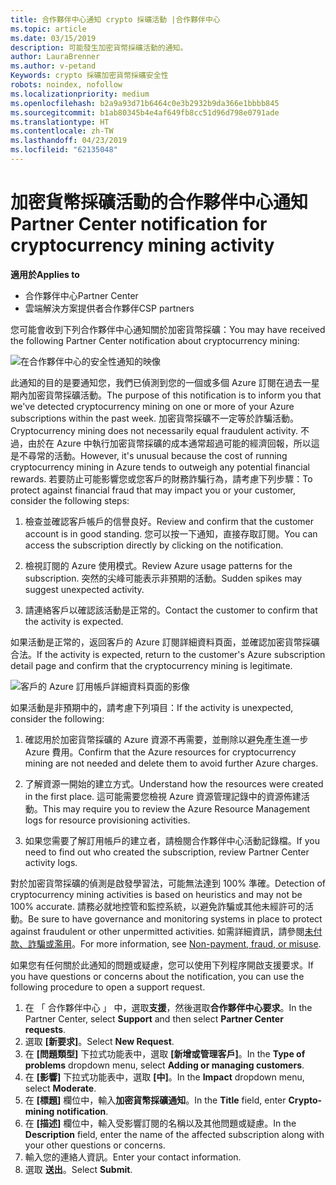 ```yaml
---
title: 合作夥伴中心通知 crypto 採礦活動 |合作夥伴中心
ms.topic: article
ms.date: 03/15/2019
description: 可能發生加密貨幣採礦活動的通知。
author: LauraBrenner
ms.author: v-petand
Keywords: crypto 採礦加密貨幣採礦安全性
robots: noindex, nofollow
ms.localizationpriority: medium
ms.openlocfilehash: b2a9a93d71b6464c0e3b2932b9da366e1bbbb845
ms.sourcegitcommit: b1ab80345b4e4af649fb8cc51d96d798e0791ade
ms.translationtype: HT
ms.contentlocale: zh-TW
ms.lasthandoff: 04/23/2019
ms.locfileid: "62135048"
---
```

# <a name="partner-center-notification-for-cryptocurrency-mining-activity"></a><span data-ttu-id="4d574-104">加密貨幣採礦活動的合作夥伴中心通知</span><span class="sxs-lookup"><span data-stu-id="4d574-104">Partner Center notification for cryptocurrency mining activity</span></span>

<span data-ttu-id="4d574-105">**適用於**</span><span class="sxs-lookup"><span data-stu-id="4d574-105">**Applies to**</span></span>

-  <span data-ttu-id="4d574-106">合作夥伴中心</span><span class="sxs-lookup"><span data-stu-id="4d574-106">Partner Center</span></span>
-  <span data-ttu-id="4d574-107">雲端解決方案提供者合作夥伴</span><span class="sxs-lookup"><span data-stu-id="4d574-107">CSP partners</span></span>

<span data-ttu-id="4d574-108">您可能會收到下列合作夥伴中心通知關於加密貨幣採礦：</span><span class="sxs-lookup"><span data-stu-id="4d574-108">You may have received the following Partner Center notification about cryptocurrency mining:</span></span>
 
![在合作夥伴中心的安全性通知的映像](images/crypto1.png)

<span data-ttu-id="4d574-110">此通知的目的是要通知您，我們已偵測到您的一個或多個 Azure 訂閱在過去一星期內加密貨幣採礦活動。</span><span class="sxs-lookup"><span data-stu-id="4d574-110">The purpose of this notification is to inform you that we've detected cryptocurrency mining on one or more of your Azure subscriptions within the past week.</span></span> <span data-ttu-id="4d574-111">加密貨幣採礦不一定等於詐騙活動。</span><span class="sxs-lookup"><span data-stu-id="4d574-111">Cryptocurrency mining does not necessarily equal fraudulent activity.</span></span> <span data-ttu-id="4d574-112">不過，由於在 Azure 中執行加密貨幣採礦的成本通常超過可能的經濟回報，所以這是不尋常的活動。</span><span class="sxs-lookup"><span data-stu-id="4d574-112">However, it's unusual because the cost of running cryptocurrency mining in Azure tends to outweigh any potential financial rewards.</span></span> <span data-ttu-id="4d574-113">若要防止可能影響您或您客戶的財務詐騙行為，請考慮下列步驟：</span><span class="sxs-lookup"><span data-stu-id="4d574-113">To protect against financial fraud that may impact you or your customer, consider the following steps:</span></span>

1.  <span data-ttu-id="4d574-114">檢查並確認客戶帳戶的信譽良好。</span><span class="sxs-lookup"><span data-stu-id="4d574-114">Review and confirm that the customer account is in good standing.</span></span> <span data-ttu-id="4d574-115">您可以按一下通知，直接存取訂閱。</span><span class="sxs-lookup"><span data-stu-id="4d574-115">You can access the subscription directly by clicking on the notification.</span></span>

2.  <span data-ttu-id="4d574-116">檢視訂閱的 Azure 使用模式。</span><span class="sxs-lookup"><span data-stu-id="4d574-116">Review Azure usage patterns for the subscription.</span></span> <span data-ttu-id="4d574-117">突然的尖峰可能表示非預期的活動。</span><span class="sxs-lookup"><span data-stu-id="4d574-117">Sudden spikes may suggest unexpected activity.</span></span>

3.  <span data-ttu-id="4d574-118">請連絡客戶以確認該活動是正常的。</span><span class="sxs-lookup"><span data-stu-id="4d574-118">Contact the customer to confirm that the activity is expected.</span></span>

<span data-ttu-id="4d574-119">如果活動是正常的，返回客戶的 Azure 訂閱詳細資料頁面，並確認加密貨幣採礦合法。</span><span class="sxs-lookup"><span data-stu-id="4d574-119">If the activity is expected, return to the customer's Azure subscription detail page and confirm that the cryptocurrency mining is legitimate.</span></span> 


![客戶的 Azure 訂用帳戶詳細資料頁面的影像](images/crypto2.png)

<span data-ttu-id="4d574-121">如果活動是非預期中的，請考慮下列項目：</span><span class="sxs-lookup"><span data-stu-id="4d574-121">If the activity is unexpected, consider the following:</span></span>

1.  <span data-ttu-id="4d574-122">確認用於加密貨幣採礦的 Azure 資源不再需要，並刪除以避免產生進一步 Azure 費用。</span><span class="sxs-lookup"><span data-stu-id="4d574-122">Confirm that the Azure resources for cryptocurrency mining are not needed and delete them to avoid further Azure charges.</span></span>

2.  <span data-ttu-id="4d574-123">了解資源一開始的建立方式。</span><span class="sxs-lookup"><span data-stu-id="4d574-123">Understand how the resources were created in the first place.</span></span> <span data-ttu-id="4d574-124">這可能需要您檢視 Azure 資源管理記錄中的資源佈建活動。</span><span class="sxs-lookup"><span data-stu-id="4d574-124">This may require you to review the Azure Resource Management logs for resource provisioning activities.</span></span>

3.  <span data-ttu-id="4d574-125">如果您需要了解訂用帳戶的建立者，請檢閱合作夥伴中心活動記錄檔。</span><span class="sxs-lookup"><span data-stu-id="4d574-125">If you need to find out who created the subscription, review Partner Center activity logs.</span></span>

<span data-ttu-id="4d574-126">對於加密貨幣採礦的偵測是啟發學習法，可能無法達到 100% 準確。</span><span class="sxs-lookup"><span data-stu-id="4d574-126">Detection of cryptocurrency mining activities is based on heuristics and may not be 100% accurate.</span></span> <span data-ttu-id="4d574-127">請務必就地控管和監控系統，以避免詐騙或其他未經許可的活動。</span><span class="sxs-lookup"><span data-stu-id="4d574-127">Be sure to have governance and monitoring systems in place to protect against fraudulent or other unpermitted activities.</span></span> <span data-ttu-id="4d574-128">如需詳細資訊，請參閱[未付款、詐騙或濫用](https://docs.microsoft.com/partner-center/non-payment--fraud--or-misuse)。</span><span class="sxs-lookup"><span data-stu-id="4d574-128">For more information, see [Non-payment, fraud, or misuse](https://docs.microsoft.com/partner-center/non-payment--fraud--or-misuse).</span></span>

<span data-ttu-id="4d574-129">如果您有任何關於此通知的問題或疑慮，您可以使用下列程序開啟支援要求。</span><span class="sxs-lookup"><span data-stu-id="4d574-129">If you have questions or concerns about the notification, you can use the following procedure to open a support request.</span></span>

1.  <span data-ttu-id="4d574-130">在 「 合作夥伴中心 」 中，選取**支援**，然後選取**合作夥伴中心要求**。</span><span class="sxs-lookup"><span data-stu-id="4d574-130">In the Partner Center, select **Support** and then select **Partner Center requests**.</span></span>
3.  <span data-ttu-id="4d574-131">選取 **\[新要求\]**。</span><span class="sxs-lookup"><span data-stu-id="4d574-131">Select **New Request**.</span></span> 
4.  <span data-ttu-id="4d574-132">在 **\[問題類型\]** 下拉式功能表中，選取 **\[新增或管理客戶\]**。</span><span class="sxs-lookup"><span data-stu-id="4d574-132">In the **Type of problems** dropdown menu, select **Adding or managing customers**.</span></span>
5.  <span data-ttu-id="4d574-133">在 **\[影響\]** 下拉式功能表中，選取 **\[中\]**。</span><span class="sxs-lookup"><span data-stu-id="4d574-133">In the **Impact** dropdown menu, select **Moderate**.</span></span>
6.  <span data-ttu-id="4d574-134">在 **\[標題\]** 欄位中，輸入**加密貨幣採礦通知**。</span><span class="sxs-lookup"><span data-stu-id="4d574-134">In the **Title** field, enter **Crypto-mining notification**.</span></span>
7.  <span data-ttu-id="4d574-135">在 **\[描述\]** 欄位中，輸入受影響訂閱的名稱以及其他問題或疑慮。</span><span class="sxs-lookup"><span data-stu-id="4d574-135">In the **Description** field, enter the name of the affected subscription along with your other questions or concerns.</span></span> 
8.  <span data-ttu-id="4d574-136">輸入您的連絡人資訊。</span><span class="sxs-lookup"><span data-stu-id="4d574-136">Enter your contact information.</span></span>
9.  <span data-ttu-id="4d574-137">選取 **送出**。</span><span class="sxs-lookup"><span data-stu-id="4d574-137">Select **Submit**.</span></span>



